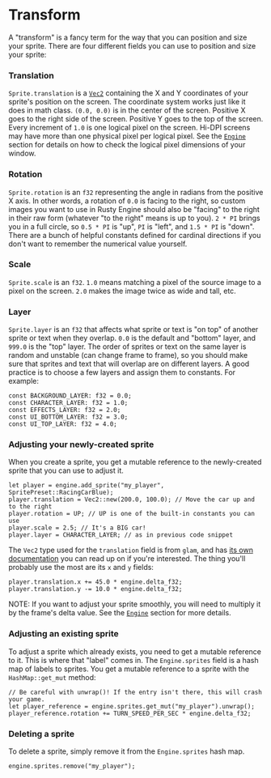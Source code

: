 # Transform

A "transform" is a fancy term for the way that you can position and size your sprite. There are four different fields you can use to position and size your sprite:

### Translation

`Sprite.translation` is a [`Vec2`](https://docs.rs/glam/latest/glam/f32/struct.Vec2.html) containing the X and Y coordinates of your sprite's position on the screen. The coordinate system works just like it does in math class. `(0.0, 0.0)` is in the center of the screen. Positive X goes to the right side of the screen. Positive Y goes to the top of the screen. Every increment of `1.0` is one logical pixel on the screen. Hi-DPI screens may have more than one physical pixel per logical pixel. See the [`Engine`](400-engine.md) section for details on how to check the logical pixel dimensions of your window.

### Rotation

`Sprite.rotation` is an `f32` representing the angle in radians from the positive X axis. In other words, a rotation of `0.0` is facing to the right, so custom images you want to use in Rusty Engine should also be "facing" to the right in their raw form (whatever "to the right" means is up to you). `2 * PI` brings you in a full circle, so `0.5 * PI` is "up", `PI` is "left", and `1.5 * PI` is "down". There are a bunch of helpful constants defined for cardinal directions if you don't want to remember the numerical value yourself.

### Scale

`Sprite.scale` is an `f32`. `1.0` means matching a pixel of the source image to a pixel on the screen. `2.0` makes the image twice as wide and tall, etc.

### Layer

`Sprite.layer` is an `f32` that affects what sprite or text is "on top" of another sprite or text when they overlap. `0.0` is the default and "bottom" layer, and `999.0` is the "top" layer. The order of sprites or text on the same layer is random and unstable (can change frame to frame), so you should make sure that sprites and text that will overlap are on different layers. A good practice is to choose a few layers and assign them to constants. For example:

```rust,ignored
const BACKGROUND_LAYER: f32 = 0.0;
const CHARACTER_LAYER: f32 = 1.0;
const EFFECTS_LAYER: f32 = 2.0;
const UI_BOTTOM_LAYER: f32 = 3.0;
const UI_TOP_LAYER: f32 = 4.0;
```


### Adjusting your newly-created sprite

When you create a sprite, you get a mutable reference to the newly-created sprite that you can use to adjust it.

```rust,ignored
let player = engine.add_sprite("my_player", SpritePreset::RacingCarBlue);
player.translation = Vec2::new(200.0, 100.0); // Move the car up and to the right
player.rotation = UP; // UP is one of the built-in constants you can use
player.scale = 2.5; // It's a BIG car!
player.layer = CHARACTER_LAYER; // as in previous code snippet
```

The `Vec2` type used for the `translation` field is from `glam`, and has [its own documentation](https://docs.rs/glam/latest/glam/f32/struct.Vec2.html) you can read up on if you're interested.  The thing you'll probably use the most are its `x` and `y` fields:

```rust,ignored
player.translation.x += 45.0 * engine.delta_f32;
player.translation.y -= 10.0 * engine.delta_f32;
```

NOTE: If you want to adjust your sprite smoothly, you will need to multiply it by the frame's delta value. See the [`Engine`](400-engine.md) section for more details.

### Adjusting an existing sprite

To adjust a sprite which already exists, you need to get a mutable reference to it.  This is where that "label" comes in.  The `Engine.sprites` field is a hash map of labels to sprites. You get a mutable reference to a sprite with the `HashMap::get_mut` method:


```rust,ignored
// Be careful with unwrap()! If the entry isn't there, this will crash your game.
let player_reference = engine.sprites.get_mut("my_player").unwrap();
player_reference.rotation += TURN_SPEED_PER_SEC * engine.delta_f32;
```

### Deleting a sprite

To delete a sprite, simply remove it from the `Engine.sprites` hash map.

```rust,ignored
engine.sprites.remove("my_player");
```

